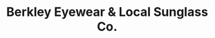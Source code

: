 ---
title: "Berkley Eyewear & Local Sunglass Co."
url: /berkley/berkley-eyewear-und-local-sunglass-co/
shop: Optiker
---